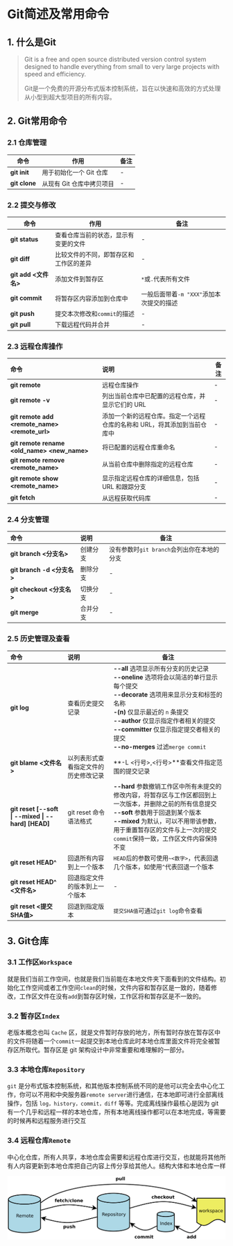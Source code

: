 # Git简述及常用命令

## 1. 什么是Git

> Git is a free and open source distributed version control system designed to handle everything from small to very large projects with speed and efficiency.
>
> Git是一个免费的开源分布式版本控制系统，旨在以快速和高效的方式处理从小型到超大型项目的所有内容。
>
> [Git官网]: https://git-scm.com/



## 2. Git常用命令

### 2.1 仓库管理

| 命令          | 作用                      | 备注 |
| ------------- | ------------------------- | ---- |
| **git init**  | 用于初始化一个 Git 仓库   | -    |
| **git clone** | 从现有 Git 仓库中拷贝项目 | -    |

### 2.2 提交与修改

| 命令                  | 作用                                   | 备注                                     |
| --------------------- | -------------------------------------- | ---------------------------------------- |
| **git status**        | 查看仓库当前的状态，显示有变更的文件   | -                                        |
| **git diff**          | 比较文件的不同，即暂存区和工作区的差异 | -                                        |
| **git add  <文件名>** | 添加文件到暂存区                       | `*`或`.`代表所有文件                     |
| **git commit**        | 将暂存区内容添加到仓库中               | 一般后面带着`-m "XXX"`添加本次提交的描述 |
| **git push**          | 提交本次修改和`commit`的描述           | -                                        |
| **git pull**          | 下载远程代码并合并                     | -                                        |

### 2.3 远程仓库操作

| 命令                                          | 说明                                                         | 备注 |
| :-------------------------------------------- | :----------------------------------------------------------- | ---- |
| **git remote**                                | 远程仓库操作                                                 | -    |
| **git remote -v**                             | 列出当前仓库中已配置的远程仓库，并显示它们的 URL             | -    |
| **git remote add <remote_name> <remote_url>** | 添加一个新的远程仓库。指定一个远程仓库的名称和 URL，将其添加到当前仓库中 | -    |
| **git remote rename <old_name> <new_name>**   | 将已配置的远程仓库重命名                                     | -    |
| **git remote remove <remote_name>**           | 从当前仓库中删除指定的远程仓库                               | -    |
| **git remote show <remote_name>**             | 显示指定远程仓库的详细信息，包括 URL 和跟踪分支              | -    |
| **git fetch**                                 | 从远程获取代码库                                             | -    |

### 2.4 分支管理

| 命令                       | 说明     | 备注                                       |
| :------------------------- | :------- | ------------------------------------------ |
| **git branch <分支名>**    | 创建分支 | 没有参数时`git branch`会列出你在本地的分支 |
| **git branch -d <分支名>** | 删除分支 | -                                          |
| **git checkout <分支名>**  | 切换分支 | -                                          |
| **git merge**              | 合并分支 | -                                          |

### 2.5 历史管理及查看

| 命令                                               | 说明                                 | 备注                                                         |
| :------------------------------------------------- | :----------------------------------- | ------------------------------------------------------------ |
| **git log**                                        | 查看历史提交记录                     | **--all** 选项显示所有分支的历史记录<br />**--oneline** 选项将会以简洁的单行显示每个提交<br />**--decorate** 选项用来显示分支和标签的名称<br />**-(n)** 仅显示最近的 `n` 条提交<br />**--author** 仅显示指定作者相关的提交<br />**--committer** 仅显示指定提交者相关的提交<br />**--no-merges** 过滤`merge commit` |
| **git blame  <文件名>**                            | 以列表形式查看指定文件的历史修改记录 | **-L <行号>,<行号>**查看文件指定范围的提交记录               |
| **git reset [--soft \| --mixed \| --hard] [HEAD]** | git reset 命令语法格式               | **--hard** 参数撤销工作区中所有未提交的修改内容，将暂存区与工作区都回到上一次版本，并删除之前的所有信息提交<br />**--soft** 参数用于回退到某个版本<br />**--mixed** 为默认，可以不用带该参数，用于重置暂存区的文件与上一次的提交`commit`保持一致，工作区文件内容保持不变 |
| **git reset HEAD^**                                | 回退所有内容到上一个版本             | `HEAD`后的参数可使用`~<数字>`，代表回退几个版本，如使用`^`代表回退一个版本 |
| **git reset HEAD^ <文件名>**                       | 回退指定文件的版本到上一个版本       | -                                                            |
| **git  reset  <提交SHA值>**                        | 回退到指定版本                       | `提交SHA值`可通过`git log`命令查看                           |



## 3. Git仓库

### 3.1 工作区`Workspace`

就是我们当前工作空间，也就是我们当前能在本地文件夹下面看到的文件结构。初始化工作空间或者工作空间`clean`的时候，文件内容和暂存区是一致的，随着修改，工作区文件在没有`add`到暂存区时候，工作区将和暂存区是不一致的。

### 3.2 暂存区`Index`

老版本概念也叫 `Cache` 区，就是文件暂时存放的地方，所有暂时存放在暂存区中的文件将随着一个`commit`一起提交到本地仓库此时本地仓库里面文件将完全被暂存区所取代。暂存区是 git 架构设计中非常重要和难理解的一部分。

### 3.3 本地仓库`Repository`

`git` 是分布式版本控制系统，和其他版本控制系统不同的是他可以完全去中心化工作，你可以不用和中央服务器`remote server`进行通信，在本地即可进行全部离线操作，包括 `log，history，commit，diff` 等等。完成离线操作最核心是因为 git 有一个几乎和远程一样的本地仓库，所有本地离线操作都可以在本地完成，等需要的时候再和远程服务进行交互

### 3.4 远程仓库`Remote`

中心化仓库，所有人共享，本地仓库会需要和远程仓库进行交互，也就能将其他所有人内容更新到本地仓库把自己内容上传分享给其他人。结构大体和本地仓库一样

<img src="./img/01_git操作文件变化.png" alt="01_git操作文件变化" style="zoom:150%;" />

